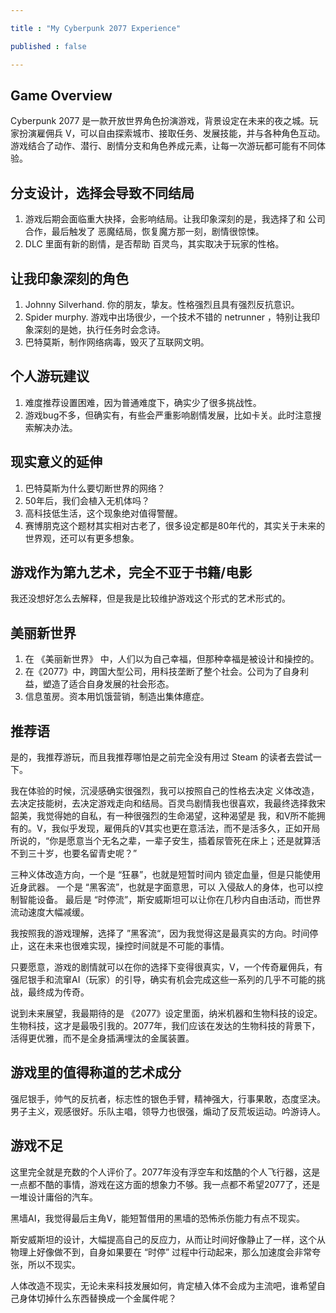 ```yaml
---

title : "My Cyberpunk 2077 Experience"

published : false

---
```


## Game Overview

Cyberpunk 2077 是一款开放世界角色扮演游戏，背景设定在未来的夜之城。玩家扮演雇佣兵 V，可以自由探索城市、接取任务、发展技能，并与各种角色互动。游戏结合了动作、潜行、剧情分支和角色养成元素，让每一次游玩都可能有不同体验。

## 分支设计，选择会导致不同结局

1. 游戏后期会面临重大抉择，会影响结局。让我印象深刻的是，我选择了和 公司 合作，最后触发了 恶魔结局，恢复魔方那一刻，剧情很惊悚。
2. DLC 里面有新的剧情，是否帮助 百灵鸟，其实取决于玩家的性格。

## 让我印象深刻的角色

1. Johnny Silverhand. 你的朋友，挚友。性格强烈且具有强烈反抗意识。
2. Spider murphy. 游戏中出场很少，一个技术不错的 netrunner ，特别让我印象深刻的是她，执行任务时会念诗。
3. 巴特莫斯，制作网络病毒，毁灭了互联网文明。

## 个人游玩建议

1. 难度推荐设置困难，因为普通难度下，确实少了很多挑战性。
2. 游戏bug不多，但确实有，有些会严重影响剧情发展，比如卡关。此时注意搜索解决办法。

## 现实意义的延伸

1. 巴特莫斯为什么要切断世界的网络？
2. 50年后，我们会植入无机体吗？
3. 高科技低生活，这个现象绝对值得警醒。
4. 赛博朋克这个题材其实相对古老了，很多设定都是80年代的，其实关于未来的世界观，还可以有更多想象。

## 游戏作为第九艺术，完全不亚于书籍/电影

我还没想好怎么去解释，但是我是比较维护游戏这个形式的艺术形式的。

## 美丽新世界

1. 在 《美丽新世界》 中，人们以为自己幸福，但那种幸福是被设计和操控的。
2. 在《2077》中，跨国大型公司，用科技垄断了整个社会。公司为了自身利益，塑造了适合自身发展的社会形态。
3. 信息茧房。资本用饥饿营销，制造出集体癔症。

## 推荐语

是的，我推荐游玩，而且我推荐哪怕是之前完全没有用过 Steam 的读者去尝试一下。

我在体验的时候，沉浸感确实很强烈，我可以按照自己的性格去决定 义体改造，去决定技能树，去决定游戏走向和结局。百灵鸟剧情我也很喜欢，我最终选择救宋韶美，我觉得她的自私，有一种很强烈的生命渴望，这种渴望是 我，和V所不能拥有的。V，我似乎发现，雇佣兵的V其实也更在意活法，而不是活多久，正如开局所说的，“你是愿意当个无名之辈，一辈子安生，插着尿管死在床上；还是就算活不到三十岁，也要名留青史呢？”

三种义体改造方向，一个是 “狂暴”，也就是短暂时间内 锁定血量，但是只能使用 近身武器。
一个是 “黑客流”，也就是字面意思，可以 入侵敌人的身体，也可以控制智能设备。
最后是 “时停流”，斯安威斯坦可以让你在几秒内自由活动，而世界流动速度大幅减缓。

我按照我的游戏理解，选择了 ”黑客流“，因为我觉得这是最真实的方向。时间停止，这在未来也很难实现，操控时间就是不可能的事情。

只要愿意，游戏的剧情就可以在你的选择下变得很真实，V，一个传奇雇佣兵，有强尼银手和流窜AI（玩家）的引导，确实有机会完成这些一系列的几乎不可能的挑战，最终成为传奇。

说到未来展望，我最期待的是 《2077》设定里面，纳米机器和生物科技的设定。生物科技，这才是最吸引我的。2077年，我们应该在发达的生物科技的背景下，活得更优雅，而不是全身插满埋汰的金属装置。

## 游戏里的值得称道的艺术成分

强尼银手，帅气的反抗者，标志性的银色手臂，精神强大，行事果敢，态度坚决。男子主义，观感很好。乐队主唱，领导力也很强，煽动了反荒坂运动。吟游诗人。

## 游戏不足

这里完全就是充数的个人评价了。2077年没有浮空车和炫酷的个人飞行器，这是一点都不酷的事情，游戏在这方面的想象力不够。我一点都不希望2077了，还是一堆设计庸俗的汽车。

黑墙AI，我觉得最后主角V，能短暂借用的黑墙的恐怖杀伤能力有点不现实。

斯安威斯坦的设计，大幅提高自己的反应力，从而让时间好像静止了一样，这个从物理上好像做不到，自身如果要在 “时停” 过程中行动起来，那么加速度会非常夸张，所以不现实。

人体改造不现实，无论未来科技发展如何，肯定植入体不会成为主流吧，谁希望自己身体切掉什么东西替换成一个金属件呢？